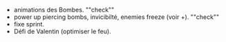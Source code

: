 * animations des Bombes. ""check""
* power up piercing bombs, invicibilté, enemies freeze (voir +). ""check""
* fixe sprint.
* Défi de Valentin (optimiser le feu).
